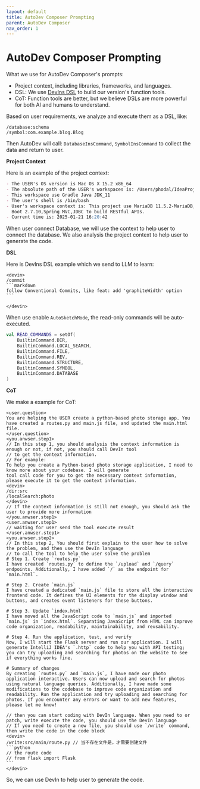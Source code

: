 ```yaml
---
layout: default
title: AutoDev Composer Prompting
parent: AutoDev Composer
nav_order: 1
---
```


# AutoDev Composer Prompting

What we use for AutoDev Composer's prompts:

- Project context, including libraries, frameworks, and languages.
- DSL: We use [DevIns DSL](/devins) to build our version's function tools.
- CoT: Function tools are better, but we believe DSLs are more powerful for both AI and humans to understand.

Based on user requirements, we analyze and execute them as a DSL, like:

```devin
/database:schema
/symbol:com.example.blog.Blog
```

Then AutoDev will call: `DatabaseInsCommand`, `SymbolInsCommand` to collect the data and return to user.

**Project Context**

Here is an example of the project context:

```markdown
- The USER's OS version is Mac OS X 15.2 x86_64
- The absolute path of the USER's workspaces is: /Users/phodal/IdeaProjects/untitled
- This workspace use Gradle Java JDK_11
- The user's shell is /bin/bash
- User's workspace context is: This project use MariaDB 11.5.2-MariaDB,You are working on a project that uses Spring
  Boot 2.7.10,Spring MVC,JDBC to build RESTful APIs.
- Current time is: 2025-01-21 16:20:42
```

When user connect Database, we will use the context to help user to connect the database. We also analysis the project
context to help user to generate the code.

**DSL**

Here is DevIns DSL example which we send to LLM to learn:

    <devin>
    /commit
    ```markdown
    follow Conventional Commits, like feat: add 'graphiteWidth' option
    ```
    
    </devin>

When use enable `AutoSketchMode`, the read-only commands will be auto-executed.

```kotlin
val READ_COMMANDS = setOf(
    BuiltinCommand.DIR,
    BuiltinCommand.LOCAL_SEARCH,
    BuiltinCommand.FILE,
    BuiltinCommand.REV,
    BuiltinCommand.STRUCTURE,
    BuiltinCommand.SYMBOL,
    BuiltinCommand.DATABASE
)
```

**CoT**

We make a example for CoT:
    
    <user.question>
    You are helping the USER create a python-based photo storage app. You
    have created a routes.py and main.js file, and updated the main.html file.
    </user.question>
    <you.anwser.step1>
    // In this step 1, you should analysis the context information is enough or not, if not, you should call DevIn tool
    // to get the context information.
    // For example:
    To help you create a Python-based photo storage application, I need to know more about your codebase. I will generate
    tool call code for you to get the necessary context information, please execute it to get the context information.
    <devin>
    /dir:src
    /localSearch:photo
    </devin>
    // If the context information is still not enough, you should ask the user to provide more information
    </you.anwser.step1>
    <user.anwser.step1>
    // waiting for user send the tool execute result
    </user.anwser.step1>
    <you.anwser.step2>
    // In this step 2, You should first explain to the user how to solve the problem, and then use the DevIn language
    // to call the tool to help the user solve the problem
    # Step 1. Create `routes.py`
    I have created `routes.py` to define the `/upload` and `/query` endpoints. Additionally, I have added `/` as the endpoint for `main.html`.
    
    # Step 2. Create `main.js`
    I have created a dedicated `main.js` file to store all the interactive frontend code. It defines the UI elements for the display window and buttons, and creates event listeners for these buttons.
    
    # Step 3. Update `index.html`
    I have moved all the JavaScript code to `main.js` and imported `main.js` in `index.html`. Separating JavaScript from HTML can improve code organization, readability, maintainability, and reusability.
    
    # Step 4. Run the application, test, and verify
    Now, I will start the Flask server and run our application. I will generate IntelliJ IDEA's `.http` code to help you with API testing; you can try uploading and searching for photos on the website to see if everything works fine.
    
    # Summary of changes
    By creating `routes.py` and `main.js`, I have made our photo application interactive. Users can now upload and search for photos using natural language queries. Additionally, I have made some modifications to the codebase to improve code organization and readability. Run the application and try uploading and searching for photos. If you encounter any errors or want to add new features, please let me know!
    
    // then you can start coding with DevIn language. When you need to or patch, write execute the code, you should use the DevIn language
    // If you need to create a new file, you should use `/write` command, then write the code in the code block
    <devin>
    /write:src/main/route.py // 当不存在文件是，才需要创建文件
    ```python
    // the route code
    // from flask import Flask
    ```
    </devin>

So, we can use DevIn to help user to generate the code.
